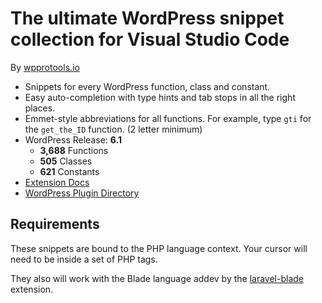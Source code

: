 # The ultimate WordPress snippet collection for Visual Studio Code

By [wpprotools.io](https://www.wpprotools.io/)

* Snippets for every WordPress function, class and constant.
* Easy auto-completion with type hints and tab stops in all the right places.
* Emmet-style abbreviations for all functions. For example, type `gti` for the `get_the_ID` function. (2 letter minimum)
* WordPress Release: **6.1**
	* **3,688** Functions
	* **505** Classes
	* **621** Constants
* [Extension Docs](https://wpprotools.io/vscode-snippets/)
* [WordPress Plugin Directory](https://wpprotools.io/plugins/)

## Requirements

These snippets are bound to the PHP language context. Your cursor will need to be inside a set of PHP tags.

They also will work with the Blade language addev by the [laravel-blade](https://marketplace.visualstudio.com/items?itemName=cjhowe7.laravel-blade) extension.